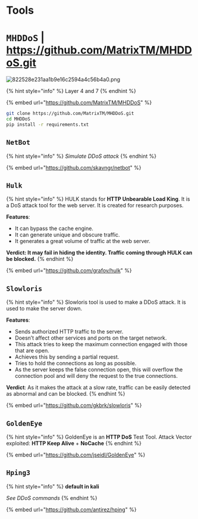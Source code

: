 # Tools

# `MHDDoS` | https://github.com/MatrixTM/MHDDoS.git
![822528e231aa1b9e16c2594a4c56b4a0.png](:/9dac2add41e44ebcaa5d8c0d2a277c84)

{% hint style="info" %}
Layer 4 and 7
{% endhint %}

{% embed url="https://github.com/MatrixTM/MHDDoS" %}

```bash
git clone https://github.com/MatrixTM/MHDDoS.git
cd MHDDoS
pip install -r requirements.txt
```

## `NetBot`

{% hint style="info" %}
_Simulate DDoS attack_
{% endhint %}

{% embed url="https://github.com/skavngr/netbot" %}

## `Hulk`

{% hint style="info" %}
HULK stands for **HTTP Unbearable Load King**. It is a DoS attack tool for the web server. It is created for research purposes.

**Features**:

* It can bypass the cache engine.
* It can generate unique and obscure traffic.
* It generates a great volume of traffic at the web server.

**Verdict: It may fail in hiding the identity. Traffic coming through HULK can be blocked.**
{% endhint %}

{% embed url="https://github.com/grafov/hulk" %}

## `Slowloris`

{% hint style="info" %}
Slowloris tool is used to make a DDoS attack. It is used to make the server down.

**Features**:

* Sends authorized HTTP traffic to the server.
* Doesn’t affect other services and ports on the target network.
* This attack tries to keep the maximum connection engaged with those that are open.
* Achieves this by sending a partial request.
* Tries to hold the connections as long as possible.
* As the server keeps the false connection open, this will overflow the connection pool and will deny the request to the true connections.

**Verdict**: As it makes the attack at a slow rate, traffic can be easily detected as abnormal and can be blocked.
{% endhint %}

{% embed url="https://github.com/gkbrk/slowloris" %}

## `GoldenEye`

{% hint style="info" %}
GoldenEye is an **HTTP DoS** Test Tool. Attack Vector exploited: **HTTP Keep Alive** + **NoCache**
{% endhint %}

{% embed url="https://github.com/jseidl/GoldenEye" %}

## `Hping3`

{% hint style="info" %}
**default in kali**

_See DDoS commands_
{% endhint %}

{% embed url="https://github.com/antirez/hping" %}
